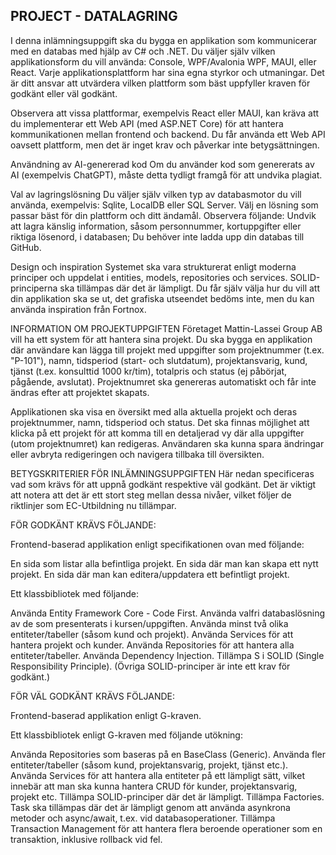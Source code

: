 ## PROJECT - DATALAGRING

I denna inlämningsuppgift ska du bygga en applikation som kommunicerar med en databas med hjälp av C# och .NET. Du väljer själv vilken applikationsform du vill använda: Console, WPF/Avalonia WPF, MAUI, eller React. Varje applikationsplattform har sina egna styrkor och utmaningar. Det är ditt ansvar att utvärdera vilken plattform som bäst uppfyller kraven för godkänt eller väl godkänt.



Observera att vissa plattformar, exempelvis React eller MAUI, kan kräva att du implementerar ett Web API (med ASP.NET Core) för att hantera kommunikationen mellan frontend och backend. Du får använda ett Web API oavsett plattform, men det är inget krav och påverkar inte betygsättningen.



Användning av AI-genererad kod
Om du använder kod som genererats av AI (exempelvis ChatGPT), måste detta tydligt framgå för att undvika plagiat.



Val av lagringslösning
Du väljer själv vilken typ av databasmotor du vill använda, exempelvis: Sqlite, LocalDB eller SQL Server. Välj en lösning som passar bäst för din plattform och ditt ändamål. Observera följande: Undvik att lagra känslig information, såsom personnummer, kortuppgifter eller riktiga lösenord, i databasen; Du behöver inte ladda upp din databas till GitHub.



Design och inspiration
Systemet ska vara strukturerat enligt moderna principer och uppdelat i entities, models, repositories och services. SOLID-principerna ska tillämpas där det är lämpligt. Du får själv välja hur du vill att din applikation ska se ut, det grafiska utseendet bedöms inte, men du kan använda inspiration från Fortnox.

INFORMATION OM PROJEKTUPPGIFTEN
Företaget Mattin-Lassei Group AB vill ha ett system för att hantera sina projekt. Du ska bygga en applikation där användare kan lägga till projekt med uppgifter som projektnummer (t.ex. "P-101"), namn, tidsperiod (start- och slutdatum), projektansvarig, kund, tjänst (t.ex. konsulttid 1000 kr/tim), totalpris och status (ej påbörjat, pågående, avslutat). Projektnumret ska genereras automatiskt och får inte ändras efter att projektet skapats.



Applikationen ska visa en översikt med alla aktuella projekt och deras projektnummer, namn, tidsperiod och status. Det ska finnas möjlighet att klicka på ett projekt för att komma till en detaljerad vy där alla uppgifter (utom projektnumret) kan redigeras. Användaren ska kunna spara ändringar eller avbryta redigeringen och navigera tillbaka till översikten.





BETYGSKRITERIER FÖR INLÄMNINGSUPPGIFTEN
Här nedan specificeras vad som krävs för att uppnå godkänt respektive väl godkänt. Det är viktigt att notera att det är ett stort steg mellan dessa nivåer, vilket följer de riktlinjer som EC-Utbildning nu tillämpar.



FÖR GODKÄNT KRÄVS FÖLJANDE:

Frontend-baserad applikation enligt specifikationen ovan med följande:

En sida som listar alla befintliga projekt.
En sida där man kan skapa ett nytt projekt.
En sida där man kan editera/uppdatera ett befintligt projekt.


Ett klassbibliotek med följande:

Använda Entity Framework Core - Code First.
Använda valfri databaslösning av de som presenterats i kursen/uppgiften.
Använda minst två olika entiteter/tabeller (såsom kund och projekt).
Använda Services för att hantera projekt och kunder.
Använda Repositories för att hantera alla entiteter/tabeller.
Använda Dependency Injection.
Tillämpa S i SOLID (Single Responsibility Principle). (Övriga SOLID-principer är inte ett krav för godkänt.)


FÖR VÄL GODKÄNT KRÄVS FÖLJANDE:

Frontend-baserad applikation enligt G-kraven.



Ett klassbibliotek enligt G-kraven med följande utökning:

Använda Repositories som baseras på en BaseClass (Generic).
Använda fler entiteter/tabeller (såsom kund, projektansvarig, projekt, tjänst etc.).
Använda Services för att hantera alla entiteter på ett lämpligt sätt, vilket innebär att man ska kunna hantera CRUD för kunder, projektansvarig, projekt etc.
Tillämpa SOLID-principer där det är lämpligt.
Tillämpa Factories.
Task ska tillämpas där det är lämpligt genom att använda asynkrona metoder och async/await, t.ex. vid databasoperationer.
Tillämpa Transaction Management för att hantera flera beroende operationer som en transaktion, inklusive rollback vid fel.

